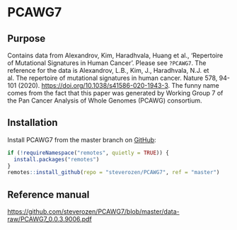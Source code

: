 
<!-- README.md is generated from README.Rmd. Please edit that file -->

# PCAWG7

## Purpose

Contains data from Alexandrov, Kim, Haradhvala, Huang et al.,
‘Repertoire of Mutational Signatures in Human Cancer’. Please see
`?PCAWG7`. The reference for the data is Alexandrov, L.B., Kim, J.,
Haradhvala, N.J. et al. The repertoire of mutational signatures in human
cancer. Nature 578, 94-101 (2020).
<https://doi.org/10.1038/s41586-020-1943-3>. The funny name comes from
the fact that this paper was generated by Working Group 7 of the Pan
Cancer Analysis of Whole Genomes (PCAWG) consortium.

## Installation

Install PCAWG7 from the master branch on [GitHub](https://github.com/):

``` r
if (!requireNamespace("remotes", quietly = TRUE)) {
  install.packages("remotes")
}
remotes::install_github(repo = "steverozen/PCAWG7", ref = "master")
```

## Reference manual

<https://github.com/steverozen/PCAWG7/blob/master/data-raw/PCAWG7_0.0.3.9006.pdf>
